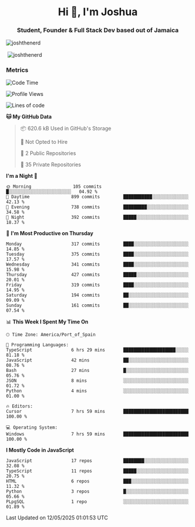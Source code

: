 <h1 align="center">Hi 👋, I'm Joshua</h1>
<h3 align="center">Student, Founder & Full Stack Dev based out of Jamaica</h3>

<p align="left"> <img src="https://komarev.com/ghpvc/?username=JoshTheDeveloperr" alt="joshthenerd" /> </p>

<p>&nbsp;<img align="center" src="https://github-readme-stats.vercel.app/api?username=JoshTheDeveloperr&show_icons=true&count_private=true" alt="joshthenerd" /></p>

### Metrics

<!--START_SECTION:waka-->
![Code Time](http://img.shields.io/badge/Code%20Time-1%2C260%20hrs%2052%20mins-blue)

![Profile Views](http://img.shields.io/badge/Profile%20Views-0-blue)

![Lines of code](https://img.shields.io/badge/From%20Hello%20World%20I%27ve%20Written-3.7%20million%20lines%20of%20code-blue)

**🐱 My GitHub Data** 

> 📦 620.6 kB Used in GitHub's Storage 
 > 
> 🚫 Not Opted to Hire
 > 
> 📜 2 Public Repositories 
 > 
> 🔑 35 Private Repositories 
 > 
**I'm a Night 🦉** 

```text
🌞 Morning                105 commits         █░░░░░░░░░░░░░░░░░░░░░░░░   04.92 % 
🌆 Daytime                899 commits         ███████████░░░░░░░░░░░░░░   42.13 % 
🌃 Evening                738 commits         █████████░░░░░░░░░░░░░░░░   34.58 % 
🌙 Night                  392 commits         █████░░░░░░░░░░░░░░░░░░░░   18.37 % 
```
📅 **I'm Most Productive on Thursday** 

```text
Monday                   317 commits         ████░░░░░░░░░░░░░░░░░░░░░   14.85 % 
Tuesday                  375 commits         ████░░░░░░░░░░░░░░░░░░░░░   17.57 % 
Wednesday                341 commits         ████░░░░░░░░░░░░░░░░░░░░░   15.98 % 
Thursday                 427 commits         █████░░░░░░░░░░░░░░░░░░░░   20.01 % 
Friday                   319 commits         ████░░░░░░░░░░░░░░░░░░░░░   14.95 % 
Saturday                 194 commits         ██░░░░░░░░░░░░░░░░░░░░░░░   09.09 % 
Sunday                   161 commits         ██░░░░░░░░░░░░░░░░░░░░░░░   07.54 % 
```


📊 **This Week I Spent My Time On** 

```text
🕑︎ Time Zone: America/Port_of_Spain

💬 Programming Languages: 
TypeScript               6 hrs 29 mins       ████████████████████░░░░░   81.18 % 
JavaScript               42 mins             ██░░░░░░░░░░░░░░░░░░░░░░░   08.76 % 
Bash                     27 mins             █░░░░░░░░░░░░░░░░░░░░░░░░   05.76 % 
JSON                     8 mins              ░░░░░░░░░░░░░░░░░░░░░░░░░   01.72 % 
Python                   4 mins              ░░░░░░░░░░░░░░░░░░░░░░░░░   01.00 % 

🔥 Editors: 
Cursor                   7 hrs 59 mins       █████████████████████████   100.00 % 

💻 Operating System: 
Windows                  7 hrs 59 mins       █████████████████████████   100.00 % 
```

**I Mostly Code in JavaScript** 

```text
JavaScript               17 repos            ████████░░░░░░░░░░░░░░░░░   32.08 % 
TypeScript               11 repos            █████░░░░░░░░░░░░░░░░░░░░   20.75 % 
HTML                     6 repos             ███░░░░░░░░░░░░░░░░░░░░░░   11.32 % 
Python                   3 repos             █░░░░░░░░░░░░░░░░░░░░░░░░   05.66 % 
PLpgSQL                  1 repo              ░░░░░░░░░░░░░░░░░░░░░░░░░   01.89 % 
```




 Last Updated on 12/05/2025 01:01:53 UTC
<!--END_SECTION:waka-->
